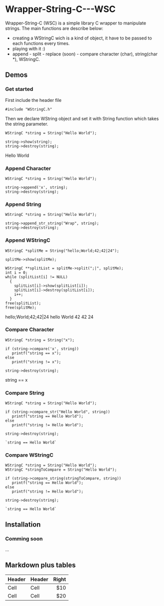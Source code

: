 # Wrapper-String-C---WSC #

Wrapper-String-C (WSC) is a simple library C wrapper to manipulate strings.
The main functions are describe below:

* creating a WStringC wich is a kind of object, it have to be passed to each functions every times.
* playing with it :)
* append - split - replace (soon) - compare character (char), string(char *), WStringC.


## Demos ##

### Get started ###

First include the header file

`#include "WStringC.h"`

Then we declare WString object and set it with String function which takes the string parameter. 

    WStringC *string = String("Hello World");

    string->show(string);
    string->destroy(string);

Hello World

### Append Character ###

    WStringC *string = String("Hello World");

    string->append('x', string);
    string->destroy(string);

### Append String ###
    
    WStringC *string = String("Hello World");

    string->append_str_string("Wrap", string);
    string->destroy(string);

### Append WStringC ###

    WStringC *splitMe = String("hello;World;42;42|24");

    splitMe->show(splitMe);

    WStringC **splitList = splitMe->split(";|", splitMe);
    int i = 0;
    while (splitList[i] != NULL)
      {
        splitList[i]->show(splitList[i]);
        splitList[i]->destroy(splitList[i]);
        i++;
      }
    free(splitList);
    free(splitMe);

hello;World;42;42|24
hello
World
42
42
24

### Compare Character ###
    
    WStringC *string = String("x");

    if (string->compare('x', string))
       printf("string == x");
    else
       printf("string != x");

    string->destroy(string);

string == x

### Compare String ###

    WStringC *string = String("Hello World");

    if (string->compare_str("Hello World", string))
       printf("string == Hello World");
    else
       printf("string != Hello World");

    string->destroy(string);

	`string == Hello World`

### Compare WStringC ###

    WStringC *string = String("Hello World");
    WStringC *stringToCompare = String("Hello World");

    if (string->compare_string(stringToCompare, string))
       printf("string == Hello World");
    else
       printf("string != Hello World");

    string->destroy(string);

	`string == Hello World`


## Installation ##

### Comming soon ###

...


## Markdown plus tables ##

| Header | Header | Right  |
| ------ | ------ | -----: |
|  Cell  |  Cell  |   $10  |
|  Cell  |  Cell  |   $20  |
